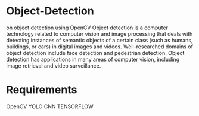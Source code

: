 # Object-Detection
on object detection using OpenCV
Object detection is a computer technology related to computer vision and image processing that deals with detecting instances of semantic objects of a certain class (such as humans, buildings, or cars) in digital images and videos.
Well-researched domains of object detection include face detection and pedestrian detection. 
Object detection has applications in many areas of computer vision, including image retrieval and video surveillance.
 # Requirements 
 OpenCV
 YOLO
 CNN
 TENSORFLOW
